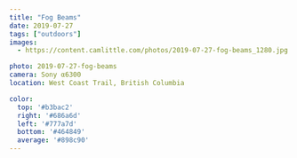```yaml
---
title: "Fog Beams"
date: 2019-07-27
tags: ["outdoors"]
images:
  - https://content.camlittle.com/photos/2019-07-27-fog-beams_1280.jpg

photo: 2019-07-27-fog-beams
camera: Sony α6300
location: West Coast Trail, British Columbia

color:
  top: '#b3bac2'
  right: '#686a6d'
  left: '#777a7d'
  bottom: '#464849'
  average: '#898c90'
---
```

